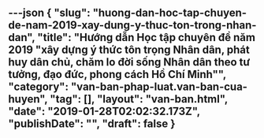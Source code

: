 ---json
{
    "slug": "huong-dan-hoc-tap-chuyen-de-nam-2019-xay-dung-y-thuc-ton-trong-nhan-dan",
    "title": "Hướng dẫn Học tập chuyên đề năm 2019 \"xây dựng ý thức tôn trọng Nhân dân, phát huy dân chủ, chăm lo đời sống Nhân dân theo tư tưởng, đạo đức, phong cách Hồ Chí Minh\"",
    "category": "van-ban-phap-luat.van-ban-cua-huyen",
    "tag": [],
    "layout": "van-ban.html",
    "date": "2019-01-28T02:02:32.173Z",
    "publishDate": "",
    "draft": false
}
---
